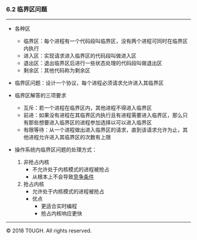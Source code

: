### 6.2 临界区问题
---
- 各种区
    - 临界区：每个进程有一个代码段叫临界区，没有两个进程可同时在临界区内执行
    - 进入区：实现请求进入临界区的代码段叫做进入区
    - 退出区：退出临界区后进行一些状态处理的代码段叫做退出区
    - 剩余区：其他代码称为剩余区

- 临界区问题：设计一个协议，每个进程必须请求允许进入其临界区

- 临界区解答的三项要求
    - 互斥：若一个进程在临界区内，其他进程不得进入临界区
    - 前进：如果没有进程在其临界区内执行且有进程需要进入临界区，那么只有那些想要进入临界区的进程参加选择以可以进入临界区
    - 有限等待：从一个进程做出进入临界区的请求，直到该请求允许为止，其他进程允许进入其临界区的次数有上限

- 操作系统内临界区问题的处理方式：
    1. 非抢占内核
        - 不允许处于内核模式的进程被抢占
        - 从根本上不会导致[竞争条件](1-背景.md)
    2. 抢占内核
        - 允许处于内核模式的进程被抢占
        - 优点
            - 更适合实时编程
            - 抢占内核响应更快
---
&copy; 2018 T0UGH. All rights reserved.